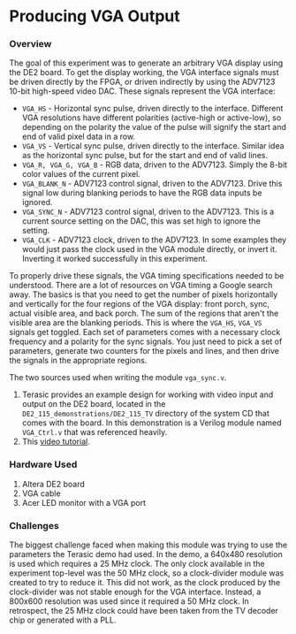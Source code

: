 # Producing VGA Output 
### Overview
The goal of this experiment was to generate an arbitrary VGA display using the DE2 board. To get the display working, the VGA interface signals must be driven directly by the FPGA, or driven indirectly by using the ADV7123 10-bit high-speed video DAC. These signals represent the VGA interface:
- `VGA_HS` - Horizontal sync pulse, driven directly to the interface. Different VGA resolutions have different polarities (active-high or active-low), so depending on the polarity the value of the pulse will signify the start and end of valid pixel data in a row.
- `VGA_VS` - Vertical sync pulse, driven directly to the interface. Similar idea as the horizontal sync pulse, but for the start and end of valid lines.
- `VGA_R, VGA_G, VGA_B` - RGB data, driven to the ADV7123. Simply the 8-bit color values of the current pixel.
- `VGA_BLANK_N` - ADV7123 control signal, driven to the ADV7123. Drive this signal low during blanking periods to have the RGB data inputs be ignored.
- `VGA_SYNC_N` - ADV7123 control signal, driven to the ADV7123. This is a current source setting on the DAC, this was set high to ignore the setting.
- `VGA_CLK` - ADV7123 clock, driven to the ADV7123. In some examples they would just pass the clock used in the VGA module directly, or invert it.  Inverting it worked successfully in this experiment.

To properly drive these signals, the VGA timing specifications needed to be understood. There are a lot of resources on VGA timing a Google search away. The basics is that you need to get the number of pixels horizontally and vertically for the four regions of the VGA display: front porch, sync, actual visible area, and back porch. The sum of the regions that aren't the visible area are the blanking periods. This is where the `VGA_HS`, `VGA_VS` signals get toggled. Each set of parameters comes with a necessary clock frequency and a polarity for the sync signals. You just need to pick a set of parameters, generate two counters for the pixels and lines, and then drive the signals in the appropriate regions.

The two sources used when writing the module `vga_sync.v`.

1. Terasic provides an example design for working with video input and output on the DE2 board, located in the `DE2_115_demonstrations/DE2_115_TV` directory of the system CD that comes with the board. In this demonstration is a Verilog module named `VGA_Ctrl.v` that was referenced heavily.
2. This [video tutorial](https://www.youtube.com/watch?v=WK5FT5RD1sU).

### Hardware Used

1.  Altera DE2 board
2.  VGA cable
3.  Acer LED monitor with a VGA port

### Challenges
The biggest challenge faced when making this module was trying to use the parameters the Terasic demo had used. In the demo, a 640x480 resolution is used which requires a 25 MHz clock. The only clock available in the experiment top-level was the 50 MHz clock, so a clock-divider module was created to try to reduce it. This did not work, as the clock produced by the clock-divider was not stable enough for the VGA interface. Instead, a 800x600 resolution was used since it required a 50 MHz clock. In retrospect, the 25 MHz clock could have been taken from the TV decoder chip or generated with a PLL.